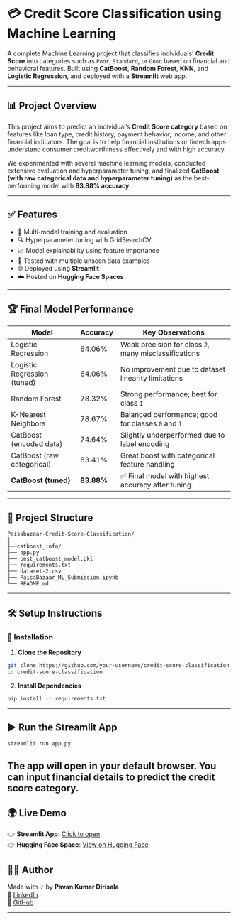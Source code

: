 # 💳  Credit Score Classification using Machine Learning

A complete Machine Learning project that classifies individuals' **Credit Score** into categories such as `Poor`, `Standard`, or `Good` based on financial and behavioral features. Built using **CatBoost**, **Random Forest**, **KNN**, and **Logistic Regression**, and deployed with a **Streamlit** web app.

---

## 📊 Project Overview

This project aims to predict an individual’s **Credit Score category** based on features like loan type, credit history, payment behavior, income, and other financial indicators. The goal is to help financial institutions or fintech apps understand consumer creditworthiness effectively and with high accuracy.

We experimented with several machine learning models, conducted extensive evaluation and hyperparameter tuning, and finalized **CatBoost (with raw categorical data and hyperparameter tuning)** as the best-performing model with **83.88% accuracy**.

---

## ✅ Features

- 🚀 Multi-model training and evaluation  
- 🔍 Hyperparameter tuning with GridSearchCV  
- 📈 Model explainability using feature importance  
- 🧪 Tested with multiple unseen data examples  
- 🌐 Deployed using **Streamlit**  
- ☁️ Hosted on **Hugging Face Spaces**

---

## 🏆 Final Model Performance

| **Model**                | **Accuracy** | **Key Observations**                                        |
| ------------------------ | ------------ | ----------------------------------------------------------- |
| Logistic Regression       | 64.06%       | Weak precision for class `2`, many misclassifications       |
| Logistic Regression (tuned) | 64.06%    | No improvement due to dataset linearity limitations         |
| Random Forest             | 78.32%       | Strong performance; best for class `1`                      |
| K-Nearest Neighbors       | 78.67%       | Balanced performance; good for classes `0` and `1`          |
| CatBoost (encoded data)   | 74.64%       | Slightly underperformed due to label encoding               |
| CatBoost (raw categorical) | 83.41%      | Great boost with categorical feature handling               |
| **CatBoost (tuned)**      | **83.88%**   | ✅ Final model with highest accuracy after tuning            |

---

## 📁 Project Structure

```
Paisabazaar-Credit-Score-Classification/
│
├──catboost_info/
├── app.py                   
├── best_catboost_model.pkl  
├── requirements.txt         
├── dataset-2.csv                    
├── PaisaBazaar_ML_Submission.ipynb               
└── README.md
```

---

## 🛠️ Setup Instructions

### 🔧 Installation

1. **Clone the Repository**

```bash
git clone https://github.com/your-username/credit-score-classification.git
cd credit-score-classification
```

2. **Install Dependencies**

```bash
pip install -r requirements.txt
```

---

## ▶️ Run the Streamlit App

```bash
streamlit run app.py
```

The app will open in your default browser. You can input financial details to predict the credit score category.
---


## 🌍 Live Demo

👉 **Streamlit App**: [Click to open]([https://your-streamlit-url](https://creditworthinessapp.streamlit.app))  
👉 **Hugging Face Space**: [View on Hugging Face](https://huggingface.co/spaces/your-username/credit-score-app)



## 👨‍💻 Author

Made with 💡 by **Pavan Kumar Dirisala**  
📧 [LinkedIn](https://www.linkedin.com/in/pavankumardirisala)  
🔗 [GitHub](https://github.com/pavankumardirisala)

---
